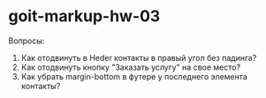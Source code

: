 # goit-markup-hw-03

Вопросы:
1. Как отодвинуть в Heder контакты в правый угол без падинга?
2. Как отодвинуть кнопку "Заказать услугу" на свое место?
3. Как убрать margin-bottom в футере у последнего элемента контакты?